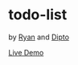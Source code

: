 # todo-list

by [Ryan](https://github.com/rvvergara) and [Dipto](https://github.com/dipto0321)

[Live Demo](#)